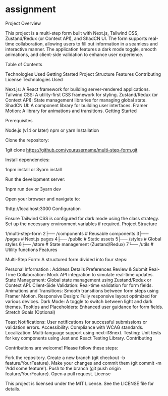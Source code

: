 # assignment
Project Overview

This project is a multi-step form built with Next.js, Tailwind CSS, Zustand/Redux (or Context API), and ShadCN UI. The form supports real-time collaboration, allowing users to fill out information in a seamless and interactive manner. The application features a dark mode toggle, smooth animations, and client-side validation to enhance user experience.

Table of Contents

Technologies Used
Getting Started
Project Structure
Features
Contributing
License
Technologies Used

Next.js: A React framework for building server-rendered applications.
Tailwind CSS: A utility-first CSS framework for styling.
Zustand/Redux (or Context API): State management libraries for managing global state.
ShadCN UI: A component library for building user interfaces.
Framer Motion: A library for animations and transitions.
Getting Started

Prerequisites

Node.js (v14 or later)
npm or yarn
Installation

Clone the repository:

1git clone https://github.com/yourusername/multi-step-form.git

Install dependencies:

1npm install
or
3yarn install

Run the development server:

1npm run dev
or
3yarn dev

Open your browser and navigate to:



1http://localhost:3000
Configuration

Ensure Tailwind CSS is configured for dark mode using the class strategy.
Set up the necessary environment variables if required.
Project Structure


1/multi-step-form
2├── /components         # Reusable components
3├── /pages              # Next.js pages
4├── /public             # Static assets
5├── /styles             # Global styles
6├── /store              # State management (Zustand/Redux)
7└── /utils              # Utility functions
Features

Multi-Step Form: A structured form divided into four steps:

Personal Information : 
Address Details
Preferences
Review & Submit
Real-Time Collaboration: Mock API integration to simulate real-time updates.
State Management: Global state management using Zustand/Redux or Context API.
Client-Side Validation: Real-time validation for form fields.
Animations and Transitions: Smooth transitions between form steps using Framer Motion.
Responsive Design: Fully responsive layout optimized for various devices.
Dark Mode: A toggle to switch between light and dark themes.
Tooltips and Placeholders: Enhanced user guidance for form fields.
Stretch Goals (Optional)

Toast Notifications: User notifications for successful submissions or validation errors.
Accessibility: Compliance with WCAG standards.
Localization: Multi-language support using next-i18next.
Testing: Unit tests for key components using Jest and React Testing Library.
Contributing

Contributions are welcome! Please follow these steps:

Fork the repository.
Create a new branch (git checkout -b feature/YourFeature).
Make your changes and commit them (git commit -m 'Add some feature').
Push to the branch (git push origin feature/YourFeature).
Open a pull request.
License

This project is licensed under the MIT License. See the LICENSE file for details.

